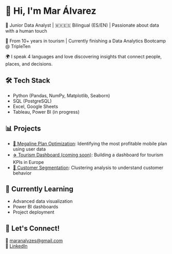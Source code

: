 # 👋 Hi, I'm Mar Álvarez

🎯 Junior Data Analyst | 🇲🇽🇪🇸 Bilingual (ES/EN) | Passionate about data with a human touch

💼 From 10+ years in tourism | Currently finishing a Data Analytics Bootcamp @ TripleTen

🌍 I speak 4 languages and love discovering insights that connect people, places, and decisions.

## 🛠 Tech Stack
- Python (Pandas, NumPy, Matplotlib, Seaborn)
- SQL (PostgreSQL)
- Excel, Google Sheets
- Tableau, Power BI (in progress)

## 📊 Projects
- [📱 Megaline Plan Optimization](https://github.com/maranalyzes/megaline-tariff-analysis): Identifying the most profitable mobile plan using user data
- [✈️ Tourism Dashboard (coming soon)](): Building a dashboard for tourism KPIs in Europe
- [📍 Customer Segmentation](https://github.com/maranalyzes/customer-segmentation): Clustering analysis to understand customer behavior

## 🌱 Currently Learning
- Advanced data visualization
- Power BI dashboards
- Project deployment

## 💌 Let's Connect!
📧 maranalyzes@gmail.com  
🔗 [LinkedIn](https://www.linkedin.com/in/margarita-a-a2a986200) 

